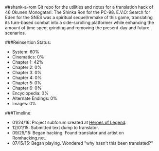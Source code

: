 ##shank-a-rom
Git repo for the utilities and notes for a translation hack of 46 Okunen Monogatari: The Shinka Ron for the PC-98. E.V.O: Search for Eden for the SNES was a spiritual sequel/remake of this game, translating its turn-based combat into a side-scrolling platformer while enhancing the amount of time spent grinding and removing the present-day and future scenarios.

###Reinsertion Status:
* System: 60%
* Cinematics: 0%
* Chapter 1: 42%
* Chapter 2: 0%
* Chapter 3: 0%
* Chapter 4: 0%
* Chapter 5: 0%
* Chapter 6: 0%
* Encyclopedia: 0%
* Alternate Endings: 0%
* Images: 0%

###Timeline:
* 01/24/16: Project subforum created at [Heroes of Legend](http://www.heroesoflegend.org/forums/viewforum.php?f=51&sid=630ffe8fc7c7441f9d60b2905f3bc81d).
* 12/01/15: Submitted text dump to translator.
* 09/25/15: Began hacking. Found translator and artist on Romhacking.net.
* 07/15/15: Began playing. Wondered "why hasn't this been translated?"